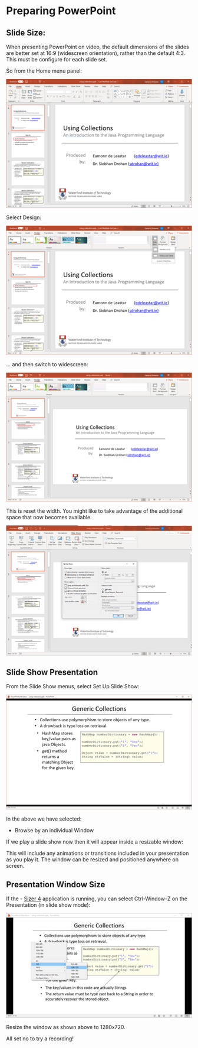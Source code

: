 # Preparing PowerPoint

## Slide Size:

When presenting PowerPoint on video, the default dimensions of the slides are better set at 16:9 (widescreen orientation), rather than the default 4:3. This must be configure for each slide set.

So from the Home menu panel:

![](img/16.png)

Select Design:

![](img/17.png)

... and then switch to widescreen:

![](img/18.png)

This is reset the width. You might like to take advantage of the additional space that now becomes available.

![](img/19.png)


## Slide Show Presentation

From the Slide Show menus, select Set Up Slide Show:

![](img/20.png)

In the above we have selected:

- Browse by an individual Window

If we play a slide show now then it will appear inside a resizable window:


This will include any animations or transitions included in your presentation as you play it. The window can be resized and positioned anywhere on screen.

## Presentation Window Size

If the - [Sizer 4](http://www.brianapps.net/sizer4/) application is running, you can select Ctrl-Window-Z on the Presentation (in slide show mode):

![](img/23.png)

Resize the window as shown above to 1280x720.

All set no to try a recording!